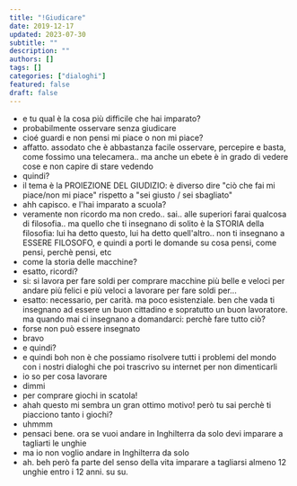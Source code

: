 ```yaml
---
title: "!Giudicare"
date: 2019-12-17
updated: 2023-07-30
subtitle: ""
description: ""
authors: []
tags: []
categories: ["dialoghi"]
featured: false
draft: false
---
```


- e tu qual è la cosa più difficile che hai imparato?
- probabilmente osservare senza giudicare
- cioé guardi e non pensi mi piace o non mi piace?
- affatto. assodato che è abbastanza facile osservare, percepire e basta, come fossimo una telecamera.. ma anche un ebete è in grado di vedere cose e non capire di stare vedendo
- quindi?
- il tema è la PROIEZIONE DEL GIUDIZIO: è diverso dire "ciò che fai mi piace/non mi piace" rispetto a "sei giusto / sei sbagliato"
- ahh capisco. e l'hai imparato a scuola?
- veramente non ricordo ma non credo.. sai.. alle superiori farai qualcosa di filosofia.. ma quello che ti insegnano di solito è la STORIA della filosofia: lui ha detto questo, lui ha detto quell'altro.. non ti insegnano a ESSERE FILOSOFO, e quindi a porti le domande su cosa pensi, come pensi, perchè pensi, etc
- come la storia delle macchine?
- esatto, ricordi?
- si: si lavora per fare soldi per comprare macchine più belle e veloci per andare più felici e più veloci a lavorare per fare soldi per...
- esatto: necessario, per carità. ma poco esistenziale. ben che vada ti insegnano ad essere un buon cittadino e sopratutto un buon lavoratore. ma quando mai ci insegnano a domandarci: perchè fare tutto ciò?
- forse non può essere insegnato
- bravo
- e quindi?
- e quindi boh non è che possiamo risolvere tutti i problemi del mondo con i nostri dialoghi che poi trascrivo su internet per non dimenticarli
- io so per cosa lavorare
- dimmi
- per comprare giochi in scatola!
- ahah questo mi sembra un gran ottimo motivo! però tu sai perchè ti piacciono tanto i giochi?
- uhmmm
- pensaci bene. ora se vuoi andare in Inghilterra da solo devi imparare a tagliarti le unghie
- ma io non voglio andare in Inghilterra da solo
- ah. beh però fa parte del senso della vita imparare a tagliarsi almeno 12 unghie entro i 12 anni. su su.
